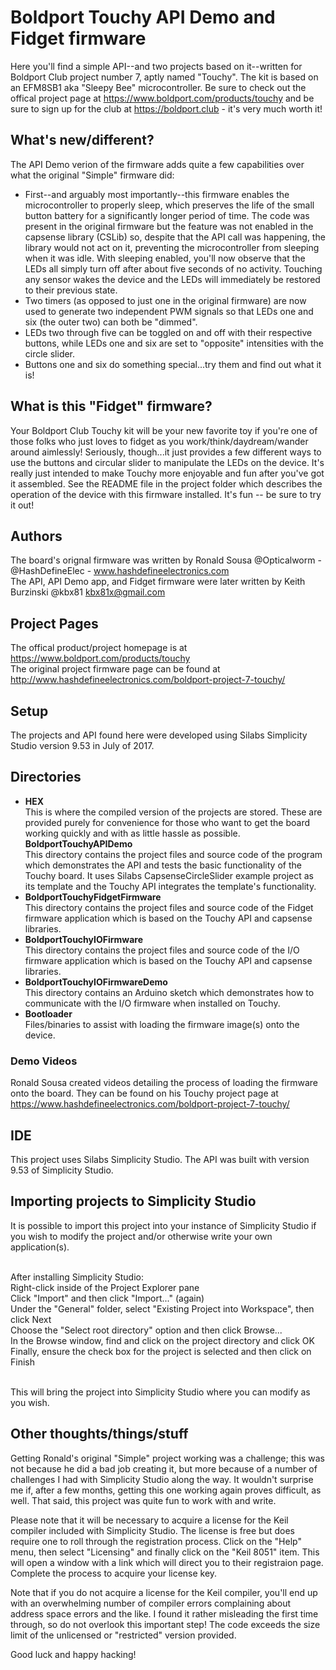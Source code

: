 # Boldport Touchy API Demo and Fidget firmware

Here you'll find a simple API--and two projects based on it--written for Boldport Club project number 7, aptly named "Touchy". The kit is based on an EFM8SB1 aka "Sleepy Bee" microcontroller. Be sure to check out the offical project page at https://www.boldport.com/products/touchy and be sure to sign up for the club at https://boldport.club - it's very much worth it!

## What's new/different?

The API Demo verion of the firmware adds quite a few capabilities over what the original "Simple" firmware did:
<ul>
<li>First--and arguably most importantly--this firmware enables the microcontroller to properly sleep, which preserves the life of the small button battery for a significantly longer period of time. The code was present in the original firmware but the feature was not enabled in the capsense library (CSLib) so, despite that the API call was happening, the library would not act on it, preventing the microcontroller from sleeping when it was idle. With sleeping enabled, you'll now observe that the LEDs all simply turn off after about five seconds of no activity. Touching any sensor wakes the device and the LEDs will immediately be restored to their previous state.</li>
<li>Two timers (as opposed to just one in the original firmware) are now used to generate two independent PWM signals so that LEDs one and six (the outer two) can both be "dimmed".</li>
<li>LEDs two through five can be toggled on and off with their respective buttons, while LEDs one and six are set to "opposite" intensities with the circle slider.</li>
<li>Buttons one and six do something special...try them and find out what it is!</li>
</ul>

## What is this "Fidget" firmware?

Your Boldport Club Touchy kit will be your new favorite toy if you're one of those folks who just loves to fidget as you work/think/daydream/wander around aimlessly! Seriously, though...it just provides a few different ways to use the buttons and circular slider to manipulate the LEDs on the device. It's really just intended to make Touchy more enjoyable and fun after you've got it assembled. See the README file in the project folder which describes the operation of the device with this firmware installed. It's fun -- be sure to try it out!

## Authors

The board's orignal firmware was written by Ronald Sousa @Opticalworm - @HashDefineElec - www.hashdefineelectronics.com<br />
The API, API Demo app, and Fidget firmware were later written by Keith Burzinski @kbx81 kbx81x@gmail.com

## Project Pages

The offical product/project homepage is at https://www.boldport.com/products/touchy<br />
The original project firmware page can be found at http://www.hashdefineelectronics.com/boldport-project-7-touchy/

## Setup

The projects and API found here were developed using Silabs Simplicity Studio version 9.53 in July of 2017.

## Directories

<ul>
<li><b>HEX</b><br />
This is where the compiled version of the projects are stored. These are provided purely for convenience for those who want to get the board working quickly and with as little hassle as possible.</li

<li><b>BoldportTouchyAPIDemo</b><br />
This directory contains the project files and source code of the program which demonstrates the API and tests the basic functionality of the Touchy board. It uses Silabs CapsenseCircleSlider example project as its template and the Touchy API integrates the template's functionality.</li>

<li><b>BoldportTouchyFidgetFirmware</b><br />
This directory contains the project files and source code of the Fidget firmware application which is based on the Touchy API and capsense libraries.</li>

<li><b>BoldportTouchyIOFirmware</b><br />
This directory contains the project files and source code of the I/O firmware application which is based on the Touchy API and capsense libraries.</li>

<li><b>BoldportTouchyIOFirmwareDemo</b><br />
This directory contains an Arduino sketch which demonstrates how to communicate with the I/O firmware when installed on Touchy.</li>

<li><b>Bootloader</b><br />
Files/binaries to assist with loading the firmware image(s) onto the device.</li>
</ul>

### Demo Videos

Ronald Sousa created videos detailing the process of loading the firmware onto the board. They can be found on his Touchy project page at https://www.hashdefineelectronics.com/boldport-project-7-touchy/

## IDE

This project uses Silabs Simplicity Studio. The API was built with version 9.53 of Simplicity Studio.

## Importing projects to Simplicity Studio

It is possible to import this project into your instance of Simplicity Studio if you wish to modify the project and/or otherwise write your own application(s).<br /><br />

After installing Simplicity Studio:<br />
Right-click inside of the Project Explorer pane<br />
Click "Import" and then click "Import..." (again)<br />
Under the "General" folder, select "Existing Project into Workspace", then click Next<br />
Choose the "Select root directory" option and then click Browse...<br />
In the Browse window, find and click on the project directory and click OK<br />
Finally, ensure the check box for the project is selected and then click on Finish<br /><br />

This will bring the project into Simplicity Studio where you can modify as you wish.

## Other thoughts/things/stuff

<p>Getting Ronald's original "Simple" project working was a challenge; this was not because he did a bad job creating it, but more because of a number of challenges I had with Simplicity Studio along the way. It wouldn't surprise me if, after a few months, getting this one working again proves difficult, as well. That said, this project was quite fun to work with and write.</p>
<p>Please note that it will be necessary to acquire a license for the Keil compiler included with Simplicity Studio. The
 license is free but does require one to roll through the registration process. Click on the "Help" menu, then select
 "Licensing" and finally click on the "Keil 8051" item. This will open a window with a link which will direct you to their
 registraion page. Complete the process to acquire your license key.</p>
<p>Note that if you do not acquire a license for the Keil compiler, you'll end up with an overwhelming number of compiler
 errors complaining about address space errors and the like. I found it rather misleading the first time through, so do not
 overlook this important step! The code exceeds the size limit of the unlicensed or "restricted" version provided.</p>
 <p>Good luck and happy hacking!</p>
